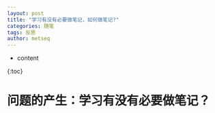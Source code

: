```yaml
---
layout: post
title: "学习有没有必要做笔记，如何做笔记?"
categories: 随笔
tags: 反思
author: metseq
---
```


* content

{:toc}

# 问题的产生：学习有没有必要做笔记？

